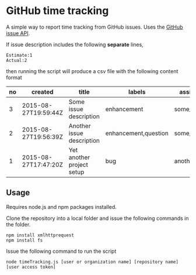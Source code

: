 # GitHub time tracking
A simple way to report time tracking from GitHub issues.
Uses the [GitHub issue API](https://developer.github.com/v3/issues/).

If issue description includes the following **separate** lines,

    Estimate:1
    Actual:2

then running the script will produce a csv file with the following content format

| no | created | title | labels | assignee | state | estimated | actual |
| -- | -- | -- | -- | -- | -- | -- | --:|
| 3 | 2015-08-27T19:59:44Z | Some issue description | enhancement | some_user | open | 3 | |
| 2 | 2015-08-27T19:56:39Z | Another issue description | enhancement,question | some_user | closed | 1 | 1 |
| 1 | 2015-08-27T17:47:20Z | Yet another project setup | bug | another_user | closed | 1.5 | 2 |

## Usage

Requires node.js and npm packages installed.

Clone the repository into a local folder and issue the following commands in the
folder.

    npm install xmlhttprequest
    npm install fs

Issue the following command to run the script

    node timeTracking.js [user or organization name] [repository name] [user access token]
